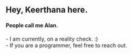 <h2>Hey, Keerthana here.</h2>      
<h4>People call me Alan.</h4>     
<p>- I am currently, on a reality check. :)<br>- If you are a programmer, feel free to reach out.</p>       
<!---         
keerthana5958v/keerthana5958v is a ✨ special ✨ repository because its `README.md` (this file) appears on your GitHub profile. 
You can click the Preview link to take a look at your changes.    
--->   
 
